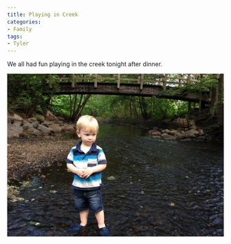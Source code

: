 ```yaml
---
title: Playing in Creek
categories:
- Family
tags:
- Tyler
---
```


We all had fun playing in the creek tonight after dinner.

![](/assets/posts/2012/20120518-234350.jpg)
